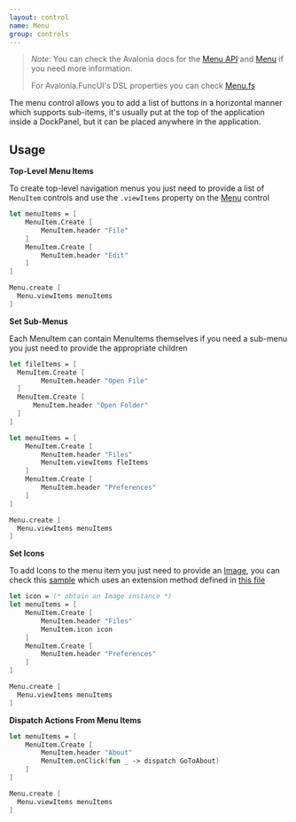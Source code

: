 ```yaml
---
layout: control
name: Menu
group: controls
---
```

[Menu]: http://docs.avaloniaui.net/docs/controls/menu
[Menu API]: http://reference.avaloniaui.net/api/Avalonia.Controls/Menu/
[Menu.fs]: https://github.com/AvaloniaCommunity/Avalonia.FuncUI/blob/master/src/Avalonia.FuncUI.DSL/Menu.fs
[Image]: http://avaloniaui.net/docs/controls/image
[sample]: https://github.com/AvaloniaCommunity/Avalonia.FuncUI/blob/master/src/Examples/Examples.MusicPlayer/Shell.fs#L162
[this file]: https://github.com/AvaloniaCommunity/Avalonia.FuncUI/blob/master/src/Examples/Examples.MusicPlayer/Extensions.fs#L5

> *Note*: You can check the Avalonia docs for the [Menu API] and [Menu] if you need more information.
>
> For Avalonia.FuncUI's DSL properties you can check [Menu.fs]

The menu control allows you to add a list of buttons in a horizontal manner which supports sub-items, it's usually put at the top of the application inside a DockPanel, but it can be placed anywhere in the application.


## Usage

**Top-Level Menu Items**

To create top-level navigation menus you just need to provide a list of `MenuItem` controls and use the `.viewItems` property on the [Menu] control
```fsharp
let menuItems = [
    MenuItem.Create [
        MenuItem.header "File"
    ]
    MenuItem.Create [
        MenuItem.header "Edit"
    ]
]

Menu.create [
  Menu.viewItems menuItems
]
```

**Set Sub-Menus**

Each MenuItem can contain MenuItems themselves if you need a sub-menu you just need to provide the appropriate children
```fsharp
let fileItems = [
  MenuItem.Create [
        MenuItem.header "Open File"
  ]
  MenuItem.Create [
      MenuItem.header "Open Folder"
  ]
]

let menuItems = [
    MenuItem.Create [
        MenuItem.header "Files"
        MenuItem.viewItems fleItems
    ]
    MenuItem.Create [
        MenuItem.header "Preferences"
    ]
]

Menu.create [
  Menu.viewItems menuItems
]
```

**Set Icons**

To add Icons to the menu item you just need to provide an [Image],
you can check this [sample] which uses an extension method defined in [this file]

```fsharp
let icon = (* obtain an Image instance *)
let menuItems = [
    MenuItem.Create [
        MenuItem.header "Files"
        MenuItem.icon icon
    ]
    MenuItem.Create [
        MenuItem.header "Preferences"
    ]
]

Menu.create [
  Menu.viewItems menuItems
]
```

**Dispatch Actions From Menu Items**
```fsharp
let menuItems = [
    MenuItem.Create [
        MenuItem.header "About"
        MenuItem.onClick(fun _ -> dispatch GoToAbout)
    ]
]

Menu.create [
  Menu.viewItems menuItems
]
```
